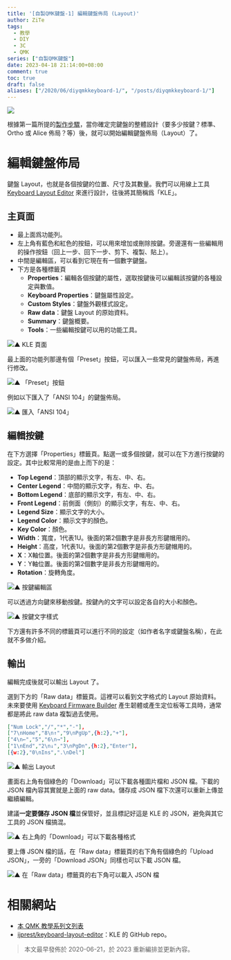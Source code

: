 ```yaml
---
title: '[自製QMK鍵盤-1] 編輯鍵盤佈局 (Layout)'
author: ZiTe
tags:
  - 教學
  - DIY
  - 3C
  - QMK
series: ["自製QMK鍵盤"]
date: 2023-04-18 21:14:00+08:00
comment: true
toc: true
draft: false
aliases: ["/2020/06/diyqmkkeyboard-1/", "/posts/diyqmkkeyboard-1/"]
---
```


![](https://blogger.googleusercontent.com/img/b/R29vZ2xl/AVvXsEh6xYCyGGGes8740UwynZ1-7vRgL-NiAbQG_wQ-84Qwpp0VnqNnTvhTym-9_GQemo3IWD31zfsRhwnsCjjuo6FY9YA1Uvzw6ewqC5ZQZuifOvxs-4imiPxjeBuYCJ_Y9Wc5nkBQqNQHFN03e8RHUQi6apUVahqwfScuck0SVJ-W_c6uGn1oYKgOFfgd/s16000/Screenshot%202023-04-18%20at%2020-31-36%20Keyboard%20Layout%20Editor.png)

根據第一篇所提的[製作步驟](/posts/diyqmkkeyboard-0/#製作步驟)，當你確定完鍵盤的整體設計（要多少按鍵？標準、Ortho 或 Alice 佈局？等）後，就可以開始編輯鍵盤佈局（Layout）了。

<!--more-->

# 編輯鍵盤佈局

鍵盤 Layout，也就是各個按鍵的位置、尺寸及其數量。我們可以用線上工具 [Keyboard Layout Editor](http://www.keyboard-layout-editor.com/) 來進行設計，往後將其簡稱爲「KLE」。

## 主頁面

- 最上面爲功能列。
- 左上角有藍色和紅色的按鈕，可以用來增加或刪除按鍵。旁邊還有一些編輯用的操作按鈕（回上一步、回下一步、剪下、複製、貼上）。
- 中間是編輯區，可以看到它現在有一個數字鍵盤。
- 下方是各種標籤頁
  - **Properties**：編輯各個按鍵的屬性，選取按鍵後可以編輯該按鍵的各種設定與數值。
  - **Keyboard Properties**：鍵盤屬性設定。
  - **Custom Styles**：鍵盤外觀樣式設定。
  - **Raw data**：鍵盤 Layout 的原始資料。
  - **Summary**：鍵盤概要。
  - **Tools**：一些編輯按鍵可以用的功能工具。

![▲ KLE 頁面](https://1.bp.blogspot.com/-tNaDVTpZNkg/Xu4t__IgDhI/AAAAAAAACcY/eLwPgAw9jpQ5hLNTgKLmSL27edMDQhYpACK4BGAsYHg/s1908/%255B01%255DKeyboard%2BLayout%2BEditor_%25E9%25A6%2596%25E9%25A0%2581.png)

最上面的功能列那邊有個「Preset」按鈕，可以匯入一些常見的鍵盤佈局，再進行修改。

![▲ 「Preset」按鈕](https://1.bp.blogspot.com/-KJ9BtlpHxkc/Xu4uAKgEj2I/AAAAAAAACcc/_q6_t2f8k6g_b4AvA_qcbPnK92Zmme1DQCK4BGAsYHg/s704/%255B02%255DKeyboard%2BLayout%2BEditor_Preset.png)

例如以下匯入了「ANSI 104」的鍵盤佈局。

![▲ 匯入「ANSI 104」](https://1.bp.blogspot.com/-hGR7m05B_Bc/Xu4uASKVfNI/AAAAAAAACcg/6Y2GJFGtcH4-vNz2CK8Bv_fvCwRvAzF2wCK4BGAsYHg/s1908/%255B03%255DKeyboard%2BLayout%2BEditor_Preset-ANSI%2B104.png)

## 編輯按鍵

在下方選擇「Properties」標籤頁。點選一或多個按鍵，就可以在下方進行按鍵的設定。其中比較常用的是由上而下的是：

- **Top Legend**：頂部的顯示文字，有左、中、右。
- **Center Legend**：中間的顯示文字，有左、中、右。
- **Bottom Legend**：底部的顯示文字，有左、中、右。
- **Front Legend**：前側面（側刻）的顯示文字，有左、中、右。
- **Legend Size**：顯示文字的大小。
- **Legend Color**：顯示文字的顏色。
- **Key Color**：顏色。
- **Width**：寬度，1代表1U。後面的第2個數字是非長方形鍵帽用的。
- **Height**：高度，1代表1U。後面的第2個數字是非長方形鍵帽用的。
- **X**：X軸位置。後面的第2個數字是非長方形鍵帽用的。
- **Y**：Y軸位置。後面的第2個數字是非長方形鍵帽用的。
- **Rotation**：旋轉角度。

![▲ 按鍵編輯區](https://1.bp.blogspot.com/-JA0T6CoKpUQ/Xu4uAj2uGiI/AAAAAAAACck/THOzxCPzfhMyQVE-4rIkk_NK4z7BqP3JQCK4BGAsYHg/s742/%255B04%255DKeyboard%2BLayout%2BEditor_Key_Properties.png)

可以透過方向鍵來移動按鍵。按鍵內的文字可以設定各自的大小和顏色。

![▲ 按鍵文字樣式](https://1.bp.blogspot.com/-yhzg5EnWmCc/Xu4uA5Xq1KI/AAAAAAAACco/XNep3M3gpd8FtkYBbdyBcu9RMEKQlTR_ACK4BGAsYHg/s546/%255B05%255DKeyboard%2BLayout%2BEditor_Key_Properties-text.png)

下方還有許多不同的標籤頁可以進行不同的設定（如作者名字或鍵盤名稱），在此就不多做介紹。 

## 輸出

編輯完成後就可以輸出 Layout 了。

選到下方的「Raw data」標籤頁。這裡可以看到文字格式的 Layout 原始資料。未來要使用 [Keyboard Firmware Builder](https://kbfirmware.com/) 產生韌體或產生定位板等工具時，通常都是將此 raw data 複製過去使用。 

```json
["Num Lock","/","*","-"],
["7\nHome","8\n↑","9\nPgUp",{h:2},"+"],
["4\n←","5","6\n→"],
["1\nEnd","2\n↓","3\nPgDn",{h:2},"Enter"],
[{w:2},"0\nIns",".\nDel"]
```

![▲ 輸出 Layout](https://1.bp.blogspot.com/-u-4BtExCj9Y/Xu4uBOltJ8I/AAAAAAAACcs/Gb5Yc6Tv_cg4X7R7KIMCBIi1QcFouQB0ACK4BGAsYHg/s1908/%255B06%255DKeyboard%2BLayout%2BEditor_Raw_Data.png)

畫面右上角有個綠色的「Download」可以下載各種圖片檔和 JSON 檔。下載的 JSON 檔內容其實就是上面的 raw data。儲存成 JSON 檔下次還可以重新上傳並繼續編輯。

建議**一定要儲存 JSON 檔**並保管好，並且標記好這是 KLE 的 JSON，避免與其它工具的 JSON 檔搞混。

![▲ 右上角的「Download」可以下載各種格式](https://1.bp.blogspot.com/-qydXM4etOsI/Xu4uBi6MegI/AAAAAAAACcw/MWvyrL-TyLw-v4WjefzfLY3lCcILlWP0gCK4BGAsYHg/s406/%255B07%255DKeyboard%2BLayout%2BEditor_DL_1.png)

要上傳 JSON 檔的話，在「Raw data」標籤頁的右下角有個綠色的「Upload JSON」，一旁的「Download JSON」同樣也可以下載 JSON 檔。

![▲ 在「Raw data」標籤頁的右下角可以載入 JSON 檔](https://1.bp.blogspot.com/-m-eRyos_xAU/Xu4uBp2_njI/AAAAAAAACc0/gFa3j9BQlu8fIry-IRA-nLbmnpughQ60gCK4BGAsYHg/s356/%255B07%255DKeyboard%2BLayout%2BEditor_DL_2.png)

# 相關網站

- [本 QMK 教學系列文列表](/posts/diyqmkkeyboard-0/#教學文列表)
- [ijprest/keyboard-layout-editor](https://github.com/ijprest/keyboard-layout-editor)：KLE 的 GitHub repo。

> 本文最早發佈於 2020-06-21，於 2023 重新編排並更新內容。

